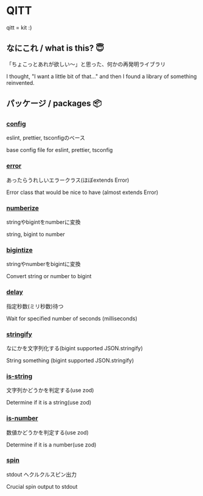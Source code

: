 # QITT

qitt = kit :)

## なにこれ / what is this? 😇

「ちょこっとあれが欲しい〜」と思った、何かの再発明ライブラリ

I thought, "I want a little bit of that..." and then I found a library of something reinvented.

## パッケージ / packages 📦

### [config](https://npmjs.com/package/@qitt/config)

eslint, prettier, tsconfigのベース

base config file for eslint, prettier, tsconfig

### [error](https://npmjs.com/package/@qitt/error)

あったらうれしいエラークラス(ほぼextends Error)

Error class that would be nice to have (almost extends Error)

### [numberize](https://npmjs.com/package/@qitt/numberize)

stringやbigintをnumberに変換

string, bigint to number

### [bigintize](https://npmjs.com/package/@qitt/bigintize)

stringやnumberをbigintに変換

Convert string or number to bigint

### [delay](https://npmjs.com/package/@qitt/delay)

指定秒数(ミリ秒数)待つ

Wait for specified number of seconds (milliseconds)

### [stringify](https://npmjs.com/package/@qitt/stringify)

なにかを文字列化する(bigint supported JSON.stringify)

String something (bigint supported JSON.stringify)

### [is-string](https://npmjs.com/package/@qitt/is-string)

文字列かどうかを判定する(use zod)

Determine if it is a string(use zod)

### [is-number](https://npmjs.com/package/@qitt/is-number)

数値かどうかを判定する(use zod)

Determine if it is a number(use zod)

### [spin](https://npmjs.com/package/@qitt/spin)

stdout へクルクルスピン出力

Crucial spin output to stdout
